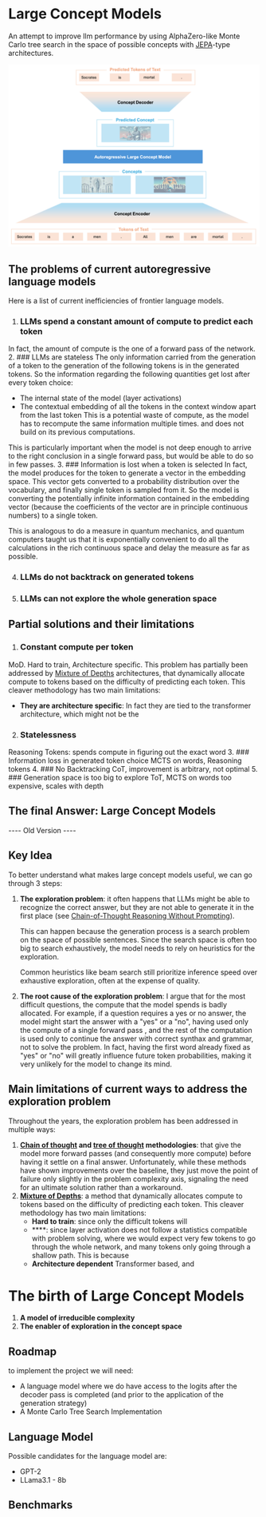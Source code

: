 # Large Concept Models
An attempt to improve llm performance by using AlphaZero-like Monte Carlo 
tree search in the space of possible concepts with [JEPA](https://openreview.net/pdf?id=BZ5a1r-kVsf)-type architectures.

![img.png](img.png)

## The problems of current autoregressive language models
Here is a list of current inefficiencies of frontier language models.
1. ### LLMs spend a constant amount of compute to predict each token
In fact, the amount of compute is the one of a forward pass of the network.
2. ### LLMs are stateless
The only information carried from the generation of a token to the 
generation of the following tokens is in the generated tokens. 
So the information regarding the following quantities get lost 
after every token choice:
- The internal state of the model (layer activations)
- The contextual embedding of all the tokens in the context window apart 
from the last token
This is a potential waste of compute, as the model has to recompute the 
same information multiple times. and does not build on its previous computations.

This is particularly important when the model is not deep enough to arrive to 
the right conclusion in a single forward pass, but would be able to do so in
few passes.
3. ### Information is lost when a token is selected
In fact, the model produces for the token to generate a vector 
in the embedding space. This vector gets converted to a probability 
distribution over the vocabulary, and finally single token is sampled 
from it. So the model is converting the potentially infinite information
contained in the embedding vector (because the coefficients of the vector 
are in principle continuous numbers) to a single token.

This is analogous to do a measure in quantum mechanics, and quantum 
computers taught us that it is exponentially convenient to do all the
calculations in the rich continuous space and delay the measure as far as possible. 

4. ### LLMs do not backtrack on generated tokens
5. ### LLMs can not explore the whole generation space

## Partial solutions and their limitations

1. ### Constant compute per token
MoD. Hard to train, Architecture specific.
This problem has partially been addressed by [Mixture of Depths](https://arxiv.org/abs/2404.02258) 
architectures, that dynamically allocate compute to tokens based on 
the difficulty of predicting each token. This cleaver methodology 
has two main limitations: 
- **They are architecture specific**: In fact they are tied to the 
transformer architecture, which might not be the 

2. ### Statelessness
Reasoning Tokens: spends compute in figuring out the exact word
3. ### Information loss in generated token choice
MCTS on words, Reasoning tokens
4. ### No Backtracking
CoT, improvement is arbitrary, not optimal
5. ### Generation space is too big to explore
ToT, MCTS on words too expensive, scales with depth
## The final Answer: Large Concept Models




---- Old Version ----

## Key Idea
To better understand what makes large concept models useful, we can go through 3 steps:
1. **The exploration problem**: it often happens that LLMs might be able to recognize the correct 
    answer, but they are not able to generate it in the first place (see
    [Chain-of-Thought Reasoning Without Prompting](https://arxiv.org/abs/2402.10200)).
    
    This can happen because the generation process is a search problem on the space of possible sentences.
    Since the search space is often too big to search exhaustively, the model needs to rely on heuristics 
    for the exploration.
    
    Common heuristics like beam search still prioritize inference speed over exhaustive exploration, 
    often at the expense of quality.

2. **The root cause of the exploration problem**: I argue that for the most difficult questions, the
compute that the model spends is badly allocated. For example, if a question requires a yes or no answer,
the model might start the answer with a "yes" or a "no", having used only the compute of a single 
forward pass , and the rest of the computation is used only to continue the answer with correct 
synthax and grammar, not to solve the problem. 
In fact, having the first word already fixed as "yes" or "no" will greatly influence future token 
probabilities, making it very unlikely for the model to change its mind.
## Main limitations of current ways to address the exploration problem
Throughout the years, the exploration problem has been addressed in multiple ways:
 1. **[Chain of thought](https://arxiv.org/abs/2201.11903) and [tree of thought](https://arxiv.org/abs/2305.10601)
methodologies**:  that give the model more forward passes 
(and consequently more compute) before having it settle on a final answer. Unfortunately, 
while these methods have shown improvements over the baseline, they just move the point of failure 
only slightly in the problem complexity axis, signaling the need for an ultimate solution rather 
than a workaround. 
2. **[Mixture of Depths](https://arxiv.org/abs/2404.02258)**: a method that dynamically allocates 
compute to tokens based on the difficulty of predicting each token. This cleaver methodology has
two main limitations:
    - **Hard to train**: since only the difficult tokens will 
    - ****: since layer activation does not follow a statistics compatible with problem solving,
   where we would expect very few tokens to go through the whole network, and many tokens only 
   going through a shallow path. This is because 
    - **Architecture dependent** Transformer based, and 
# The birth of Large Concept Models
1. **A model of irreducible complexity** 
2. **The enabler of exploration in the concept space** 

## Roadmap
to implement the project we will need:

- A language model where we do have access to the logits after the decoder pass is completed (and prior to the application of the generation strategy)
- A Monte Carlo Tree Search Implementation

## Language Model
Possible candidates for the language model are:
- GPT-2
- LLama3.1 - 8b

## Benchmarks

